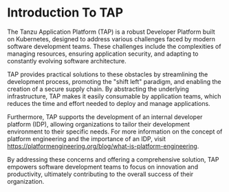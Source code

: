 # Introduction To TAP

The Tanzu Application Platform (TAP) is a robust Developer Platform built on Kubernetes, designed to address various challenges faced by modern software development teams. These challenges include the complexities of managing resources, ensuring application security, and adapting to constantly evolving software architecture.

TAP provides practical solutions to these obstacles by streamlining the development process, promoting the "shift left" paradigm, and enabling the creation of a secure supply chain. By abstracting the underlying infrastructure, TAP makes it easily consumable by application teams, which reduces the time and effort needed to deploy and manage applications.

Furthermore, TAP supports the development of an internal developer platform (IDP), allowing organizations to tailor their development environment to their specific needs. For more information on the concept of platform engineering and the importance of an IDP, visit https://platformengineering.org/blog/what-is-platform-engineering.

By addressing these concerns and offering a comprehensive solution, TAP empowers software development teams to focus on innovation and productivity, ultimately contributing to the overall success of their organization.
